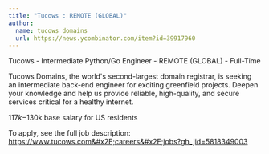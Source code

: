 ```yaml
---
title: "Tucows : REMOTE (GLOBAL)"
author:
  name: tucows_domains
  url: https://news.ycombinator.com/item?id=39917960
---
```

Tucows - Intermediate Python&#x2F;Go Engineer - REMOTE (GLOBAL) - Full-Time

Tucows Domains, the world&#x27;s second-largest domain registrar, is seeking an intermediate back-end engineer for exciting greenfield projects. Deepen your knowledge and help us provide reliable, high-quality, and secure services critical for a healthy internet.

$117k-$130k base salary for US residents

To apply, see the full job  description:
<a href="https:&#x2F;&#x2F;www.tucows.com&#x2F;careers&#x2F;jobs?gh_jid=5818349003" rel="nofollow">https:&#x2F;&#x2F;www.tucows.com&#x2F;careers&#x2F;jobs?gh_jid=5818349003</a>
